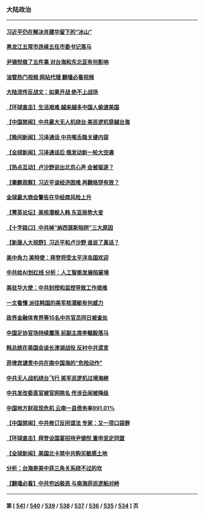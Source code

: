 ### 大陆政治
---
#### [习近平仍在解决肖建华留下的“冰山”](../../pages/ncid277/n13984257.md?04292045) 
#### [黑龙江五常市连续五任市委书记落马](../../pages/ncid277/n13984418.md?04292045) 
#### [尹锡悦做了五件事 对台海和东北亚有何影响](../../pages/ncid277/n13983929.md?04292045) 
#### [油管热门视频 网站代理 翻墙必看视频](http://138.2.39.72:81/youtube.html?epic-marker?04292045)
#### [大陆流传反战文：如果开战 绝不上战场](../../pages/ncid277/n13984385.md?04292045) 
#### [【环球直击】生活艰难 越来越多中国人偷渡美国](../../pages/ncid277/n13983981.md?04292045) 
#### [【中国禁闻】中共最大无人机绕台 美巡逻机穿越台海](../../pages/ncid277/n13983997.md?04292045) 
#### [【晚间新闻】习泽通话 中共喉舌隐关键内容](../../pages/ncid277/n13984376.md?04292045) 
#### [【全球新闻】习泽通话后 俄发动新一轮大空袭](../../pages/ncid277/n13984377.md?04292045) 
#### [【热点互动】卢沙野说出北京心声 会被驱逐？](../../pages/ncid277/n13984017.md?04292045) 
#### [【秦鹏观察】习近平谈经济困难 再翻烙饼有效？](../../pages/ncid277/n13984078.md?04292045) 
#### [全球最大商会警告在华经商风险上升](../../pages/ncid277/n13984050.md?04292045) 
#### [【菁英论坛】美核潜舰入韩 东亚局势大变](../../pages/ncid277/n13984009.md?04292045) 
#### [【十字路口】中共掉“纳西瑟斯陷阱”三大原因](../../pages/ncid277/n13983862.md?04292045) 
#### [【新唐人大视野】习近平和卢沙野 谁说了真话？](../../pages/ncid277/n13983853.md?04292045) 
#### [美中角力 美特使：拜登将受太平洋岛国欢迎](../../pages/ncid277/n13983978.md?04292045) 
#### [中共给AI划红线 分析：人工智能发展陷窘境](../../pages/ncid277/n13983941.md?04292045) 
#### [美驻华大使：中共封控和监控导致工作艰难](../../pages/ncid277/n13983982.md?04292045) 
#### [一文看懂 派往韩国的美军核潜艇有何威力](../../pages/ncid277/n13983325.md?04292045) 
#### [政界金融体育界等15名中共官员同日被查处](../../pages/ncid277/n13983641.md?04292045) 
#### [中国足协官场持续震荡 前副主席李毓毅落马](../../pages/ncid277/n13983923.md?04292045) 
#### [韩总统在美国会谈长津湖战役 反衬中共谎言](../../pages/ncid277/n13983741.md?04292045) 
#### [菲律宾谴责中共在南中国海的“危险动作”](../../pages/ncid277/n13983857.md?04292045) 
#### [中共无人战机绕台飞行 美军巡逻机过境海峡](../../pages/ncid277/n13983779.md?04292045) 
#### [中共发改委高官被官网除名 传涉丑闻被降级](../../pages/ncid277/n13983711.md?04292045) 
#### [中国地方财政现危机 云南一县债务率991.01%](../../pages/ncid277/n13983567.md?04292045) 
#### [【中国禁闻】中共修订反间谍法 专家：又一项口袋罪](../../pages/ncid277/n13983579.md?04292045) 
#### [【环球直击】拜登设国宴招待尹锡悦 重申坚定同盟](../../pages/ncid277/n13983578.md?04292045) 
#### [【全球新闻】美国北卡禁中共购买敏感土地](../../pages/ncid277/n13983035.md?04292045) 
#### [分析：台海是美中菲三角关系绕不过的坎](../../pages/ncid277/n13981817.md?04292045) 
#### [【翻墙必看】中共穷凶极恶 与南海菲巡逻船对峙](../../pages/ncid277/n13983332.md?04292045) 

---
#### 第 [ [541](./541.md?04292045) / [540](./540.md?04292045) / [539](./539.md?04292045) / [538](./538.md?04292045) / [537](./537.md?04292045) / [536](./536.md?04292045) / [535](./535.md?04292045) / [534](./534.md?04292045) ] 页
